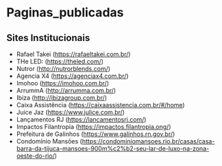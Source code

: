 # Paginas_publicadas

## Sites Institucionais

* Rafael Takei (https://rafaeltakei.com.br/)
* THe LED: (https://theled.com/)
* Nutror (http://nutrorblends.com/)
* Agencia X4 (https://agenciax4.com.br/)
* Imohoo (https://imohoo.com.br/)
* ArrummA (http://arrumma.com.br/)
* Ibiza (http://ibizagroup.com.br/)
* Caixa Assistência (https://caixaassistencia.com.br/#/home)
* Juice Jaz (https://www.julice.com.br/)
* Lançamentos RJ (https://lancamentosrj.com/)
* Impactos Filantropia (https://impactos.filantropia.ong/)
* Prefeitura de Galinhos (https://www.galinhos.rn.gov.br/)
* Condomínio Mansões (https://condominiomansoes.rio.br/casas/casa-barra-da-tijuca-mansoes-900m%c2%b2-seu-lar-de-luxo-na-zona-oeste-do-rio/)

